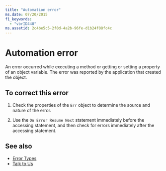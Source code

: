 ```yaml
---
title: "Automation error"
ms.date: 07/20/2015
f1_keywords: 
  - "vbrID440"
ms.assetid: 2c4be5c5-2f0d-4a2b-96fe-d1b24f08fc4c
---
```

# Automation error
An error occurred while executing a method or getting or setting a property of an object variable. The error was reported by the application that created the object.  
  
## To correct this error  
  
1. Check the properties of the `Err` object to determine the source and nature of the error.  
  
2. Use the `On Error Resume Next` statement immediately before the accessing statement, and then check for errors immediately after the accessing statement.  
  
## See also

- [Error Types](../../../visual-basic/programming-guide/language-features/error-types.md)
- [Talk to Us](/visualstudio/ide/talk-to-us)
